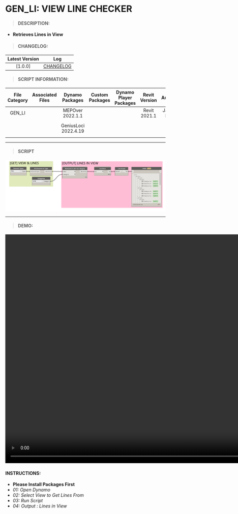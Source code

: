 # GEN_LI: VIEW LINE CHECKER

> #### DESCRIPTION: 
- **Retrieves Lines in View**

> #### CHANGELOG:

| Latest Version | Log |
| :-------: | :----: | 
|[1.0.0] | [CHANGELOG](/_scripts/_general/LINES/changelog/GEN_LI_ViewLine.md) |

> #### SCRIPT INFORMATION: 

| File Category| Associated Files | Dynamo Packages | Custom Packages | Dynamo Player Packages | Revit Version | Author | Reviewed By | File Name & Location | 
| :-------: | :----: | :---: | :---: | :---: | :---: | :---: | :---: | :--:
| GEN_LI |  | MEPOver 2022.1.1 |  | | Revit 2021.1 | Jacky Luk | | 20220609_GEN_LI_ViewLine_Checker V1.0.0 |  
| |  | GeniusLoci 2022.4.19 | | | | | | (https://bimcapcom.sharepoint.com/:f:/s/BCP-Main/ErJs9op_vYtAtnJTaUY0xX0Btdmd8z4PhsMx2BzttY1Lig?e=lNlP3S) | 

----------------------------------------------------------------

> #### **SCRIPT** 

<img src="./_scripts/_general/LINES/images/GEN_LI_ViewLine.png">

------------------------------------------------------------------------------

> #### DEMO: 
<video width="1280" height="720" controls>
 <source src="./_scripts/_general/LINES/demo/GEN_LI_ViewLines.mp4" type="video/mp4">
</video>

#### INSTRUCTIONS:
- **Please Install Packages First**
- *01: Open Dynamo*
- *02: Select View to Get Lines From*
- *03: Run Script*
- *04: Output : Lines in View*